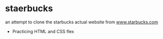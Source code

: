 # staerbucks
an attempt to clone the starbucks actual website from www.starbucks.com

- Practicing HTML and CSS flex

